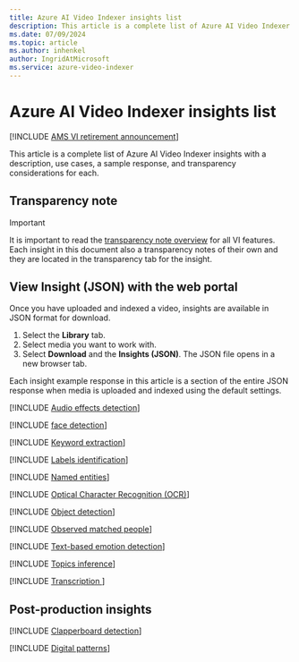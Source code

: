 ```yaml
---
title: Azure AI Video Indexer insights list 
description: This article is a complete list of Azure AI Video Indexer insights with a description, use cases, and a sample response.
ms.date: 07/09/2024
ms.topic: article
ms.author: inhenkel
author: IngridAtMicrosoft
ms.service: azure-video-indexer
---
```


# Azure AI Video Indexer insights list

[!INCLUDE [AMS VI retirement announcement](./includes/important-ams-retirement-avi-announcement.md)]

This article is a complete list of Azure AI Video Indexer insights with a description, use cases, a sample response, and transparency considerations for each.

## Transparency note

> [!IMPORTANT]
> It is important to read the [transparency note overview](/legal/azure-video-indexer/transparency-note?context=/azure/azure-video-indexer/context/context) for all VI features. Each insight in this document also a transparency notes of their own and they are located in the transparency tab for the insight.

## View Insight (JSON) with the web portal

Once you have uploaded and indexed a video, insights are available in JSON format for download.

1. Select the **Library** tab.
1. Select media you want to work with.
1. Select **Download** and the **Insights (JSON)**. The JSON file opens in a new browser tab.

Each insight example response in this article is a section of the entire JSON response when media is uploaded and indexed using the default settings.

[!INCLUDE [Audio effects detection](./includes/audio-effects-detection.md)]

[!INCLUDE [face detection](./includes/face-detection.md)]

[!INCLUDE [Keyword extraction](./includes/keywords.md)]

[!INCLUDE [Labels identification](./includes/labels-identification.md)]

[!INCLUDE [Named entities](./includes/named-entities.md)]

[!INCLUDE [Optical Character Recognition (OCR)](./includes/ocr.md)]

[!INCLUDE [Object detection](./includes/object-detection.md)]

[!INCLUDE [Observed matched people](./includes/observed-matched-people.md)]

[!INCLUDE [Text-based emotion detection](./includes/emotions-detection.md)]

[!INCLUDE [Topics inference](./includes/topics-inference.md)]

[!INCLUDE [Transcription ](./includes/transcription-translation-lid.md)]

## Post-production insights

[!INCLUDE [Clapperboard detection](./includes/clapperboard.md)]

[!INCLUDE [Digital patterns](./includes/digital-patterns.md)]
